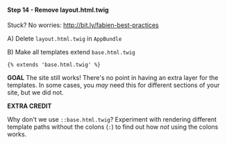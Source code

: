 #### Step 14 - Remove layout.html.twig
Stuck? No worries: http://bit.ly/fabien-best-practices

A) Delete `layout.html.twig` in `AppBundle`

B) Make all templates extend `base.html.twig`

    {% extends 'base.html.twig' %}

**GOAL**
The site still works! There's no point in having an extra layer
for the templates. In some cases, you *may* need this for
different sections of your site, but we did not.

**EXTRA CREDIT**

Why don't we use `::base.html.twig`? Experiment with rendering
different template paths without the colons (`:`) to find out how
*not* using the colons works.
